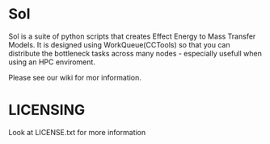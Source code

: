 # Sol

Sol is a suite of python scripts that creates Effect Energy to Mass Transfer Models.  It is designed using WorkQueue(CCTools) so that you can distribute the bottleneck tasks across many nodes - especially usefull when using an HPC enviroment.  

Please see our wiki for mor information.

# LICENSING
Look at LICENSE.txt for more information
